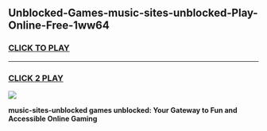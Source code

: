 
## Unblocked-Games-music-sites-unblocked-Play-Online-Free-1ww64
<h3>
<a href="https://premium76.site?title=music-sites-unblocked&ref=26A">CLICK TO PLAY</a></h3>
<hr>

<h3>
<a href="https://premium76.site?title=music-sites-unblocked&ref=26A">CLICK 2 PLAY</a>
  
</h3>

<a href="https://premium76.site?title=music-sites-unblocked&ref=26A"><img src="https://clearcache.store/games.png"></a>


**music-sites-unblocked games unblocked: Your Gateway to Fun and Accessible Online Gaming**
